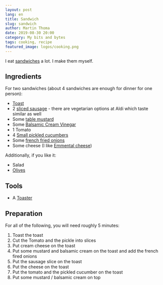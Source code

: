 ```yaml
---
layout: post
lang: en
title: Sandwich
slug: sandwich
author: Martin Thoma
date: 2019-08-30 20:00
category: My bits and bytes
tags: cooking, recipe
featured_image: logos/cooking.png
---
```

I eat [sandwiches](https://en.wikipedia.org/wiki/Sandwich) a lot. I make them
myself.


## Ingredients

For two sandwiches (about 4 sandwiches are enough for dinner for one person):

* [Toast](https://en.wikipedia.org/wiki/Toast)
* 2 [sliced sausage](https://commons.wikimedia.org/wiki/File:12-09-12-moorbad-freienwalde-18.jpg) - there are vegetarian options at Aldi which taste similar as well
* Some [table mustard](https://en.wikipedia.org/wiki/Mustard_(condiment))
* Some [Balsamic Cream Vinegar](https://www.aldi-sued.de/de/angebote/wochenendaktion-ab-fr-267/detailseite-wochenendaktion-kw30/ps/p/cucina-creme-mit-aceto-balsamico-di-modena-igp-260/)
* 1 Tomato
* 4 [Small pickled cucumbers](https://en.wikipedia.org/wiki/Pickled_cucumber)
* Some [french fried onions](https://en.wikipedia.org/wiki/Fried_onion)
* Some cheese (I like [Emmental cheese](https://en.wikipedia.org/wiki/Emmental_cheese))

Additionally, if you like it:

* Salad
* [Olives](https://en.wikipedia.org/wiki/File:Olives_in_cup.jpg)


## Tools

* A [Toaster](https://en.wikipedia.org/wiki/Toaster)


## Preparation

For all of the following, you will need roughly 5&nbsp;minutes:

1. Toast the toast
2. Cut the Tomato and the pickle into slices
3. Put cream cheese on the toast
4. Put some mustard and balsamic cream on the toast and add the french fired onions
5. Put the sausage slice on the toast
6. Put the cheese on the toast
7. Put the tomato and the pickled cucumber on the toast
8. Put some mustard / balsamic cream on top
